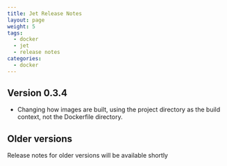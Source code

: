 ```yaml
---
title: Jet Release Notes
layout: page
weight: 5
tags:
  - docker
  - jet
  - release notes
categories:
  - docker
---
```


## Version 0.3.4

* Changing how images are built, using the project directory as the build context, not the Dockerfile directory.

## Older versions

Release notes for older versions will be available shortly

